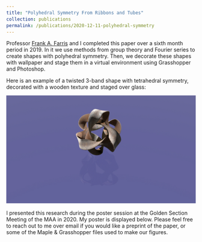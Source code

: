 ```yaml
---
title: "Polyhedral Symmetry From Ribbons and Tubes"
collection: publications
permalink: /publications/2020-12-11-polyhedral-symmetry
---
```

Professor [Frank A. Farris](https://webpages.scu.edu/ftp/ffarris/index.html) and I completed this paper over a sixth month period in 2019. In it we use methods from group theory and Fourier series to create shapes with polyhedral symmetry. Then, we decorate these shapes with wallpaper and stage them in a virtual environment using Grasshopper and Photoshop.

Here is an example of a twisted 3-band shape with tetrahedral symmetry, decorated with a wooden texture and staged over glass:

![twisted-bands](/images/twisted-bands.jpg) 

I presented this research during the poster session at the Golden Section Meeting of the MAA in 2020. My poster is displayed below. Please feel free to reach out to me over email if you would like a preprint of the paper, or some of the Maple & Grasshopper files used to make our figures.

 <object data="/files/polyhedral-poster.pdf" width="1000" height="800" type='application/pdf'/>
